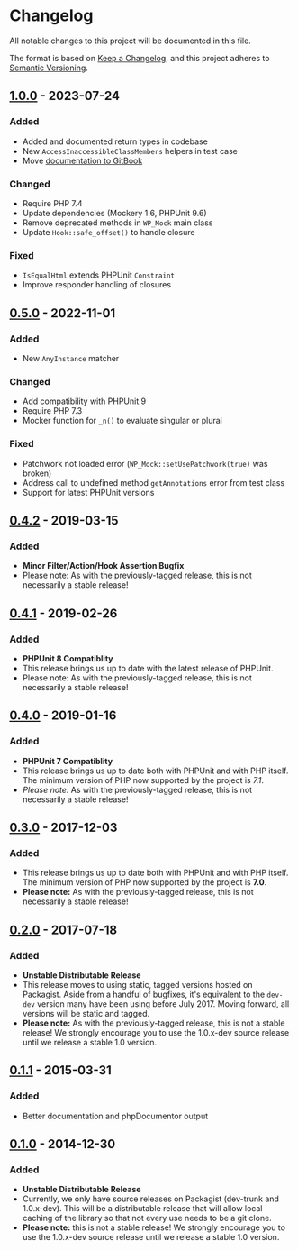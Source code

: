 # Changelog

All notable changes to this project will be documented in this file.

The format is based on [Keep a Changelog](https://keepachangelog.com/en/1.0.0/), and this project adheres to [Semantic Versioning](https://semver.org/spec/v2.0.0.html).

## [1.0.0](https://github.com/10up/wp_mock/compare/0.5.0...1.0.0) - 2023-07-24
### Added
- Added and documented return types in codebase
- New `AccessInaccessibleClassMembers` helpers in test case
- Move [documentation to GitBook](https://wp-mock.gitbook.io/documentation/getting-started/introduction)
### Changed
- Require PHP 7.4
- Update dependencies (Mockery 1.6, PHPUnit 9.6)
- Remove deprecated methods in `WP_Mock` main class
- Update `Hook::safe_offset()` to handle closure
### Fixed
- `IsEqualHtml` extends PHPUnit `Constraint`
- Improve responder handling of closures 

## [0.5.0](https://github.com/10up/wp_mock/compare/0.4.2...0.5.0) - 2022-11-01
### Added
- New `AnyInstance` matcher
### Changed
- Add compatibility with PHPUnit 9
- Require PHP 7.3
- Mocker function for `_n()` to evaluate singular or plural
### Fixed
- Patchwork not loaded error (`WP_Mock::setUsePatchwork(true)` was broken)
- Address call to undefined method `getAnnotations` error from test class
- Support for latest PHPUnit versions

## [0.4.2](https://github.com/10up/wp_mock/compare/0.4.2...0.4.1) - 2019-03-15
### Added
- **Minor Filter/Action/Hook Assertion Bugfix**
- Please note: As with the previously-tagged release, this is not necessarily a stable release!

## [0.4.1](https://github.com/10up/wp_mock/compare/0.4.1...0.4.0) - 2019-02-26
### Added
- **PHPUnit 8 Compatiblity**
- This release brings us up to date with the latest release of PHPUnit.
- Please note: As with the previously-tagged release, this is not necessarily a stable release!

## [0.4.0](https://github.com/10up/wp_mock/compare/0.4.0...0.3.0) - 2019-01-16
### Added
- **PHPUnit 7 Compatiblity**
- This release brings us up to date both with PHPUnit and with PHP itself. The minimum version of PHP now supported by the project is *7.1*.
- *Please note:* As with the previously-tagged release, this is not necessarily a stable release!

## [0.3.0](https://github.com/10up/wp_mock/compare/0.3.0...0.2.0) - 2017-12-03
### Added
- This release brings us up to date both with PHPUnit and with PHP itself. The minimum version of PHP now supported by the project is **7.0**.
- **Please note:** As with the previously-tagged release, this is not necessarily a stable release!

## [0.2.0](https://github.com/10up/wp_mock/compare/0.2.0...0.1.1) - 2017-07-18
### Added
- **Unstable Distributable Release**
- This release moves to using static, tagged versions hosted on Packagist. Aside from a handful of bugfixes, it's equivalent to the `dev-dev` version many have been using before July 2017. Moving forward, all versions will be static and tagged.
- **Please note:** As with the previously-tagged release, this is not a stable release! We strongly encourage you to use the 1.0.x-dev source release until we release a stable 1.0 version.

## [0.1.1](https://github.com/10up/wp_mock/compare/0.1.1...0.1.0) - 2015-03-31
### Added
- Better documentation and phpDocumentor output

## [0.1.0](https://github.com/10up/wp_mock/commit/3529a7bcc79d196b2850d15b92b94153b0b871a4) - 2014-12-30
### Added
- **Unstable Distributable Release**
- Currently, we only have source releases on Packagist (dev-trunk and 1.0.x-dev). This will be a distributable release that will allow local caching of the library so that not every use needs to be a git clone.
- **Please note:** this is not a stable release! We strongly encourage you to use the 1.0.x-dev source release until we release a stable 1.0 version.

[Unreleased]: https://github.com/10up/wp_mock/compare/trunk...develop
[0.4.2]: https://github.com/10up/wp_mock/compare/0.4.1...0.4.2
[0.4.1]: https://github.com/10up/wp_mock/compare/0.4.0...0.4.1
[0.4.0]: https://github.com/10up/wp_mock/compare/0.3.0...0.4.0
[0.3.0]: https://github.com/10up/wp_mock/compare/0.2.0...0.3.0
[0.2.0]: https://github.com/10up/wp_mock/compare/0.1.1...0.2.0
[0.1.1]: https://github.com/10up/wp_mock/compare/0.1.0...0.1.1
[0.1.0]: https://github.com/10up/wp_mock/commit/3529a7bcc79d196b2850d15b92b94153b0b871a4
